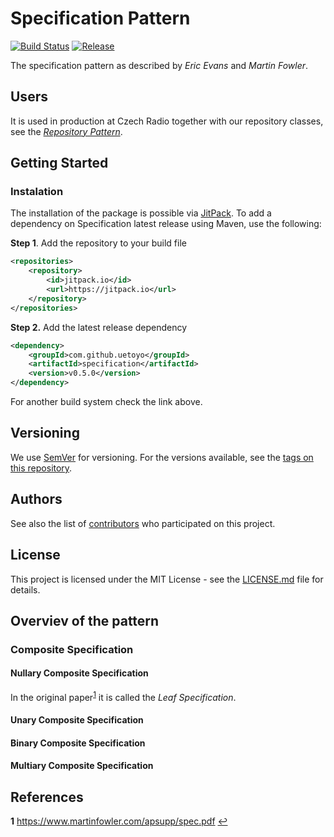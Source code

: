 # Specification Pattern

[![Build Status](https://travis-ci.org/uetoyo/specification-pattern.svg?branch=master)](https://travis-ci.org/uetoyo/specification-pattern)
[![Release](https://jitpack.io/v/uetoyo/specification-pattern.svg)](https://jitpack.io/#uetoyo/specification-pattern)

The specification pattern as described by *Eric Evans* and *Martin Fowler*.

## Users

It is used in production at Czech Radio together with our repository classes, see the *[Repository Pattern](https://martinfowler.com/eaaCatalog/repository.html)*.

## Getting Started

### Instalation

The installation of the package is possible via [JitPack](https://jitpack.io/#uetoyo/specification-pattern). To add a dependency on Specification latest release using Maven, use the following:

**Step 1**. Add the repository to your build file

```xml
<repositories>
    <repository>
        <id>jitpack.io</id>
        <url>https://jitpack.io</url>
    </repository>
</repositories>
```

**Step 2.** Add the latest release dependency

```xml
<dependency>
    <groupId>com.github.uetoyo</groupId>
    <artifactId>specification</artifactId>
    <version>v0.5.0</version>
</dependency>

```

For another build system check the link above.

## Versioning

We use [SemVer](http://semver.org/) for versioning. For the versions available, see the [tags on this repository](https://github.com/uetoyo/spec/tags). 

## Authors

See also the list of [contributors](https://github.com/uetoyo/specification-pattern/contributors) who participated on this project.

## License

This project is licensed under the MIT License - see the [LICENSE.md](LICENSE.md) file for details.

## Overviev of the pattern

### Composite Specification

#### Nullary Composite Specification

In the original paper<sup id="a1">[1](#f1)</sup> it is called the *Leaf Specification*.

#### Unary Composite Specification

#### Binary Composite Specification

#### Multiary Composite Specification

## References

<b id="f1">1</b> https://www.martinfowler.com/apsupp/spec.pdf [↩](#a1)
